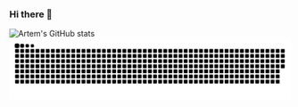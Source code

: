 ### Hi there 👋
![Artem's GitHub stats](https://github-readme-stats.vercel.app/api?username=artem-mamczekno&show_icons=true&theme=gruvbox)
![Snake Commits](https://raw.githubusercontent.com/KntMods/KntMods/output/github-contribution-grid-snake-dark.svg)

